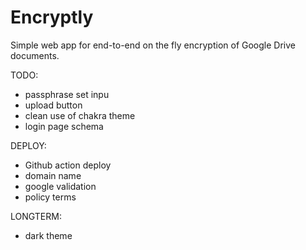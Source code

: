 # Encryptly

Simple web app for end-to-end on the fly encryption of Google Drive documents.

TODO:
- passphrase set inpu
- upload button
- clean use of chakra theme
- login page schema

DEPLOY:
- Github action deploy
- domain name
- google validation
- policy terms

LONGTERM:
- dark theme